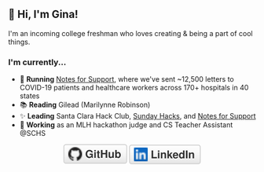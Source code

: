 ## 👋 Hi, I'm Gina!

I'm an incoming college freshman who loves creating & being a part of cool things.

### I'm currently...
- 💌 **Running** [Notes for Support](https://www.notesforsupport.org/), where we've sent ~12,500 letters to COVID-19 patients and healthcare workers across 170+ hospitals in 40 states
- 📚 **Reading** Gilead (Marilynne Robinson)
- ✨ **Leading** Santa Clara Hack Club, [Sunday Hacks](https://sundayhacks.org/), and [Notes for Support](https://www.notesforsupport.org/)
- 🌿 **Working** as an MLH hackathon judge and CS Teacher Assistant @SCHS


<p align="center">
	<a href="https://github.com/amazihue"><img src="imgs/github.svg" alt="GitHub"></a>
	<a href="https://www.linkedin.com/in/gina-c-4bab4618a/"><img src="imgs/linkedin.svg" alt="LinkedIn"></a>
</p>

<!--
**amazihue/amazihue** is a ✨ _special_ ✨ repository because its `README.md` (this file) appears on your GitHub profile.

Here are some ideas to get you started:

- 🔭 I’m currently working on ...
- 🌱 I’m currently learning ...
- 👯 I’m looking to collaborate on ...
- 🤔 I’m looking for help with ...
- 💬 Ask me about ...
- 📫 How to reach me: ...
- 😄 Pronouns: ...
- ⚡ Fun fact: ...
-->

